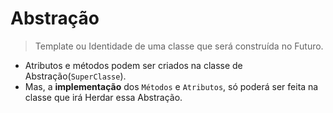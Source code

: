 # Abstração

> Template ou Identidade de uma classe que será construída no Futuro.

- Atributos e métodos podem ser criados na classe de Abstração(``SuperClasse``).
- Mas, a **implementação** dos ``Métodos`` e ``Atributos``, só poderá ser feita na classe que irá Herdar essa Abstração.